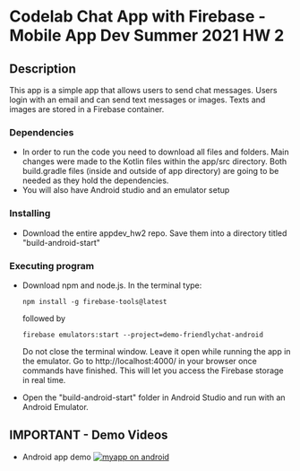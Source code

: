 # Codelab Chat App with Firebase - Mobile App Dev Summer 2021 HW 2

## Description

This app is a simple app that allows users to send chat messages. Users login with an email and can send text messages or images. Texts and images are stored in a Firebase container.

### Dependencies

* In order to run the code you need to download all files and folders. Main changes were made to the Kotlin files within the app/src directory. Both build.gradle files (inside and outside of app directory) are going to be needed as they hold the dependencies.
* You will also have Android studio and an emulator setup

### Installing

* Download the entire appdev_hw2 repo. Save them into a directory titled "build-android-start"

### Executing program

* Download npm and node.js. In the terminal type:
   ```
   npm install -g firebase-tools@latest
   ```
   followed by
   ```
   firebase emulators:start --project=demo-friendlychat-android
   ```
   Do not close the terminal window. Leave it open while running the app in the emulator. Go to http://localhost:4000/ in your browser once commands have finished. This will let you access the Firebase storage in real time.
   
* Open the "build-android-start" folder in Android Studio and run with an Android Emulator.

## IMPORTANT - Demo Videos 

* Android app demo
[![myapp on android](![image](![image](https://user-images.githubusercontent.com/55520063/123499363-2d1caf80-d604-11eb-9832-5a1f78ef4d62.png)))](https://youtu.be/0eNzTra-uZc "Saadh - Fans App Android Demo")
